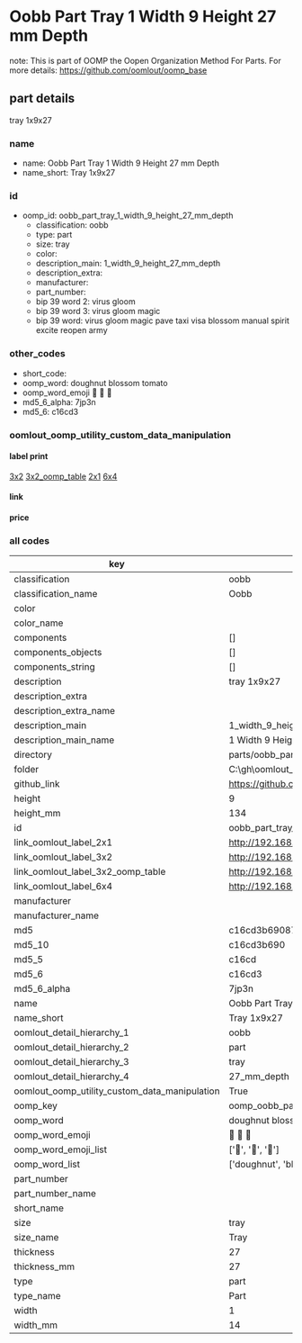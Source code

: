 # Oobb Part Tray 1 Width 9 Height 27 mm Depth  

note: This is part of OOMP the Oopen Organization Method For Parts. For more details: https://github.com/oomlout/oomp_base

##  part details
  



tray 1x9x27



### name
* name: Oobb Part Tray 1 Width 9 Height 27 mm Depth
* name_short: Tray 1x9x27 
### id
* oomp_id: oobb_part_tray_1_width_9_height_27_mm_depth
  * classification: oobb
  * type: part
  * size: tray
  * color: 
  * description_main: 1_width_9_height_27_mm_depth
  * description_extra: 
  * manufacturer: 
  * part_number: 
  * bip 39 word 2: virus gloom
  * bip 39 word 3: virus gloom magic
  * bip 39 word: virus gloom magic pave taxi visa blossom manual spirit excite reopen army

### other_codes
* short_code: 
* oomp_word: doughnut blossom tomato
* oomp_word_emoji :doughnut: :blossom: :tomato:
* md5_6_alpha: 7jp3n
* md5_6: c16cd3






### oomlout_oomp_utility_custom_data_manipulation
#### label print
[3x2](http://192.168.1.245:1112/?label=oomp%207jp3n)
[3x2_oomp_table](http://192.168.1.108:1112/?label=oomp%207jp3n)
[2x1](http://192.168.1.242:1112/?label=oomp%207jp3n)
[6x4](http://192.168.1.55:1112/?label=oomp%207jp3n)    

#### link

                              

#### price







### all codes 
| key | value |  
| --- | --- |  
| classification | oobb |  
| classification_name | Oobb |  
| color |  |  
| color_name |  |  
| components | [] |  
| components_objects | [] |  
| components_string | [] |  
| description | tray 1x9x27 |  
| description_extra |  |  
| description_extra_name |  |  
| description_main | 1_width_9_height_27_mm_depth |  
| description_main_name | 1 Width 9 Height 27 mm Depth |  
| directory | parts/oobb_part_tray_1_width_9_height_27_mm_depth |  
| folder | C:\gh\oomlout_oobb_version_4_generated_parts\things\oobb_part_tray_1_width_9_height_27_mm_depth |  
| github_link | https://github.com/oomlout/oomlout_oomp_part_src/tree/main/parts/oobb_part_tray_1_width_9_height_27_mm_depth |  
| height | 9 |  
| height_mm | 134 |  
| id | oobb_part_tray_1_width_9_height_27_mm_depth |  
| link_oomlout_label_2x1 | http://192.168.1.242:1112/?label=oomp%207jp3n |  
| link_oomlout_label_3x2 | http://192.168.1.245:1112/?label=oomp%207jp3n |  
| link_oomlout_label_3x2_oomp_table | http://192.168.1.108:1112/?label=oomp%207jp3n |  
| link_oomlout_label_6x4 | http://192.168.1.55:1112/?label=oomp%207jp3n |  
| manufacturer |  |  
| manufacturer_name |  |  
| md5 | c16cd3b690876303d2ef3a190b98dfa4 |  
| md5_10 | c16cd3b690 |  
| md5_5 | c16cd |  
| md5_6 | c16cd3 |  
| md5_6_alpha | 7jp3n |  
| name | Oobb Part Tray 1 Width 9 Height 27 mm Depth |  
| name_short | Tray 1x9x27  |  
| oomlout_detail_hierarchy_1 | oobb |  
| oomlout_detail_hierarchy_2 | part |  
| oomlout_detail_hierarchy_3 | tray |  
| oomlout_detail_hierarchy_4 | 27_mm_depth |  
| oomlout_oomp_utility_custom_data_manipulation | True |  
| oomp_key | oomp_oobb_part_tray_1_width_9_height_27_mm_depth |  
| oomp_word | doughnut blossom tomato |  
| oomp_word_emoji | :doughnut: :blossom: :tomato: |  
| oomp_word_emoji_list | [':doughnut:', ':blossom:', ':tomato:'] |  
| oomp_word_list | ['doughnut', 'blossom', 'tomato'] |  
| part_number |  |  
| part_number_name |  |  
| short_name |  |  
| size | tray |  
| size_name | Tray |  
| thickness | 27 |  
| thickness_mm | 27 |  
| type | part |  
| type_name | Part |  
| width | 1 |  
| width_mm | 14 |  
